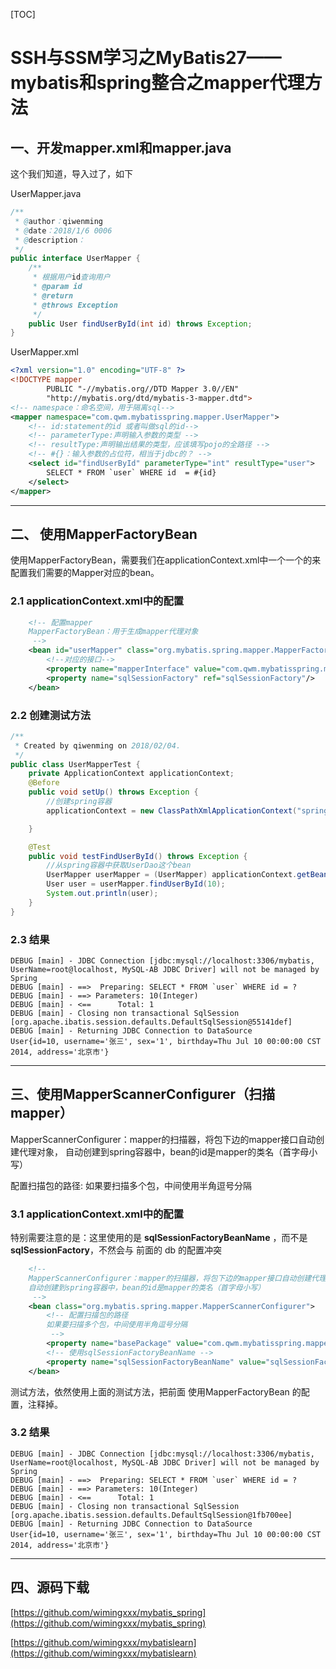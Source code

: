 [TOC]

# SSH与SSM学习之MyBatis27——mybatis和spring整合之mapper代理方法

## 一、开发mapper.xml和mapper.java

这个我们知道，导入过了，如下

UserMapper.java

```java
/**
 * @author：qiwenming
 * @date：2018/1/6 0006
 * @description：
 */
public interface UserMapper {
    /**
     * 根据用户id查询用户
     * @param id
     * @return
     * @throws Exception
     */
    public User findUserById(int id) throws Exception;
}

```

UserMapper.xml

```xml
<?xml version="1.0" encoding="UTF-8" ?>
<!DOCTYPE mapper
        PUBLIC "-//mybatis.org//DTD Mapper 3.0//EN"
        "http://mybatis.org/dtd/mybatis-3-mapper.dtd">
<!-- namespace：命名空间，用于隔离sql-->
<mapper namespace="com.qwm.mybatisspring.mapper.UserMapper">
    <!-- id:statement的id 或者叫做sql的id-->
    <!-- parameterType:声明输入参数的类型 -->
    <!-- resultType:声明输出结果的类型，应该填写pojo的全路径 -->
    <!-- #{}：输入参数的占位符，相当于jdbc的？ -->
    <select id="findUserById" parameterType="int" resultType="user">
        SELECT * FROM `user` WHERE id  = #{id}
    </select>
</mapper>
```

----

## 二、	使用MapperFactoryBean

使用MapperFactoryBean，需要我们在applicationContext.xml中一个一个的来配置我们需要的Mapper对应的bean。

### 2.1 applicationContext.xml中的配置

```xml
    <!-- 配置mapper
	MapperFactoryBean：用于生成mapper代理对象
	 -->
    <bean id="userMapper" class="org.mybatis.spring.mapper.MapperFactoryBean">
        <!--对应的接口-->
        <property name="mapperInterface" value="com.qwm.mybatisspring.mapper.UserMapper"/>
        <property name="sqlSessionFactory" ref="sqlSessionFactory"/>
    </bean>
```

### 2.2 创建测试方法

```java
/**
 * Created by qiwenming on 2018/02/04.
 */
public class UserMapperTest {
    private ApplicationContext applicationContext;
    @Before
    public void setUp() throws Exception {
        //创建spring容器
        applicationContext = new ClassPathXmlApplicationContext("spring/applicationContext.xml");

    }

    @Test
    public void testFindUserById() throws Exception {
        //从spring容器中获取UserDao这个bean
        UserMapper userMapper = (UserMapper) applicationContext.getBean("userMapper");
        User user = userMapper.findUserById(10);
        System.out.println(user);
    }
}
```

### 2.3 结果

```
DEBUG [main] - JDBC Connection [jdbc:mysql://localhost:3306/mybatis, UserName=root@localhost, MySQL-AB JDBC Driver] will not be managed by Spring
DEBUG [main] - ==>  Preparing: SELECT * FROM `user` WHERE id = ?
DEBUG [main] - ==> Parameters: 10(Integer)
DEBUG [main] - <==      Total: 1
DEBUG [main] - Closing non transactional SqlSession [org.apache.ibatis.session.defaults.DefaultSqlSession@55141def]
DEBUG [main] - Returning JDBC Connection to DataSource
User{id=10, username='张三', sex='1', birthday=Thu Jul 10 00:00:00 CST 2014, address='北京市'}
```

---

## 三、使用MapperScannerConfigurer（扫描mapper）

MapperScannerConfigurer：mapper的扫描器，将包下边的mapper接口自动创建代理对象，
自动创建到spring容器中，bean的id是mapper的类名（首字母小写）

配置扫描包的路径:
如果要扫描多个包，中间使用半角逗号分隔

### 3.1 applicationContext.xml中的配置

特别需要注意的是：这里使用的是 **sqlSessionFactoryBeanName** ，而不是**sqlSessionFactory**，不然会与 前面的 db 的配置冲突

```xml
    <!--
    MapperScannerConfigurer：mapper的扫描器，将包下边的mapper接口自动创建代理对象，
    自动创建到spring容器中，bean的id是mapper的类名（首字母小写）
     -->
    <bean class="org.mybatis.spring.mapper.MapperScannerConfigurer">
        <!-- 配置扫描包的路径
        如果要扫描多个包，中间使用半角逗号分隔
         -->
        <property name="basePackage" value="com.qwm.mybatisspring.mapper"/>
        <!-- 使用sqlSessionFactoryBeanName -->
        <property name="sqlSessionFactoryBeanName" value="sqlSessionFactory"/>
    </bean>
```

测试方法，依然使用上面的测试方法，把前面 使用MapperFactoryBean 的配置，注释掉。


### 3.2 结果

```
DEBUG [main] - JDBC Connection [jdbc:mysql://localhost:3306/mybatis, UserName=root@localhost, MySQL-AB JDBC Driver] will not be managed by Spring
DEBUG [main] - ==>  Preparing: SELECT * FROM `user` WHERE id = ?
DEBUG [main] - ==> Parameters: 10(Integer)
DEBUG [main] - <==      Total: 1
DEBUG [main] - Closing non transactional SqlSession [org.apache.ibatis.session.defaults.DefaultSqlSession@1fb700ee]
DEBUG [main] - Returning JDBC Connection to DataSource
User{id=10, username='张三', sex='1', birthday=Thu Jul 10 00:00:00 CST 2014, address='北京市'}
```

---

## 四、源码下载

[https://github.com/wimingxxx/mybatis_spring](https://github.com/wimingxxx/mybatis_spring)


[https://github.com/wimingxxx/mybatislearn](https://github.com/wimingxxx/mybatislearn)









































